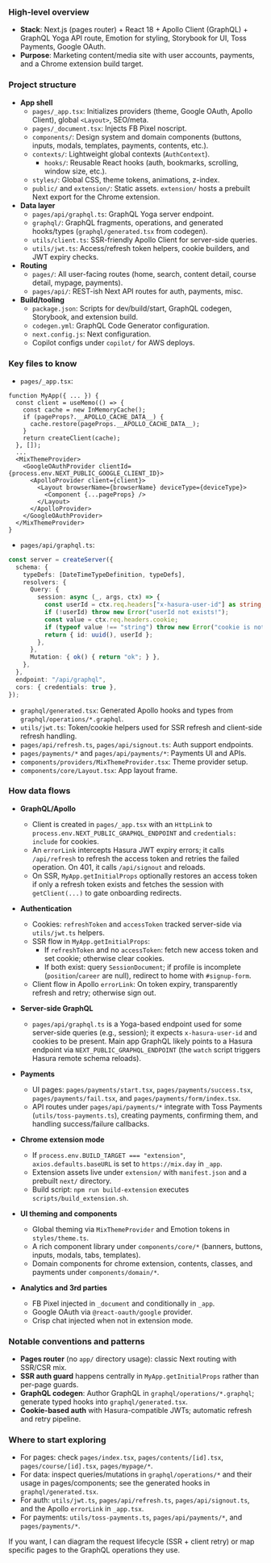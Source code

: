 ### High-level overview
- **Stack**: Next.js (pages router) + React 18 + Apollo Client (GraphQL) + GraphQL Yoga API route, Emotion for styling, Storybook for UI, Toss Payments, Google OAuth.
- **Purpose**: Marketing content/media site with user accounts, payments, and a Chrome extension build target.

### Project structure
- **App shell**
  - `pages/_app.tsx`: Initializes providers (theme, Google OAuth, Apollo Client), global `<Layout>`, SEO/meta.
  - `pages/_document.tsx`: Injects FB Pixel noscript.
  - `components/`: Design system and domain components (buttons, inputs, modals, templates, payments, contents, etc.).
  - `contexts/`: Lightweight global contexts (`AuthContext`).
	  - `hooks/`: Reusable React hooks (auth, bookmarks, scrolling, window size, etc.).
  - `styles/`: Global CSS, theme tokens, animations, z-index.
  - `public/` and `extension/`: Static assets. `extension/` hosts a prebuilt Next export for the Chrome extension.
- **Data layer**
  - `pages/api/graphql.ts`: GraphQL Yoga server endpoint.
  - `graphql/`: GraphQL fragments, operations, and generated hooks/types (`graphql/generated.tsx` from codegen).
  - `utils/client.ts`: SSR-friendly Apollo Client for server-side queries.
  - `utils/jwt.ts`: Access/refresh token helpers, cookie builders, and JWT expiry checks.
- **Routing**
  - `pages/`: All user-facing routes (home, search, content detail, course detail, mypage, payments).
  - `pages/api/`: REST-ish Next API routes for auth, payments, misc.
- **Build/tooling**
  - `package.json`: Scripts for dev/build/start, GraphQL codegen, Storybook, and extension build.
  - `codegen.yml`: GraphQL Code Generator configuration.
  - `next.config.js`: Next configuration.
  - Copilot configs under `copilot/` for AWS deploys.

### Key files to know
- `pages/_app.tsx`:
```1:249:pages/_app.tsx
function MyApp({ ... }) {
  const client = useMemo(() => {
    const cache = new InMemoryCache();
    if (pageProps?.__APOLLO_CACHE_DATA__) {
      cache.restore(pageProps.__APOLLO_CACHE_DATA__);
    }
    return createClient(cache);
  }, []);
  ...
  <MixThemeProvider>
    <GoogleOAuthProvider clientId={process.env.NEXT_PUBLIC_GOOGLE_CLIENT_ID}>
      <ApolloProvider client={client}>
        <Layout browserName={browserName} deviceType={deviceType}>
          <Component {...pageProps} />
        </Layout>
      </ApolloProvider>
    </GoogleOAuthProvider>
  </MixThemeProvider>
}
```
- `pages/api/graphql.ts`:
```1:58:pages/api/graphql.ts
const server = createServer({
  schema: {
    typeDefs: [DateTimeTypeDefinition, typeDefs],
    resolvers: {
      Query: {
        session: async (_, args, ctx) => {
          const userId = ctx.req.headers["x-hasura-user-id"] as string;
          if (!userId) throw new Error("userId not exists!");
          const value = ctx.req.headers.cookie;
          if (typeof value !== "string") throw new Error("cookie is not exists!");
          return { id: uuid(), userId };
        },
      },
      Mutation: { ok() { return "ok"; } },
    },
  },
  endpoint: "/api/graphql",
  cors: { credentials: true },
});
```
- `graphql/generated.tsx`: Generated Apollo hooks and types from `graphql/operations/*.graphql`.
- `utils/jwt.ts`: Token/cookie helpers used for SSR refresh and client-side refresh handling.
- `pages/api/refresh.ts`, `pages/api/signout.ts`: Auth support endpoints.
- `pages/payments/*` and `pages/api/payments/*`: Payments UI and APIs.
- `components/providers/MixThemeProvider.tsx`: Theme provider setup.
- `components/core/Layout.tsx`: App layout frame.

### How data flows

- **GraphQL/Apollo**
  - Client is created in `pages/_app.tsx` with an `HttpLink` to `process.env.NEXT_PUBLIC_GRAPHQL_ENDPOINT` and `credentials: include` for cookies.
  - An `errorLink` intercepts Hasura JWT expiry errors; it calls `/api/refresh` to refresh the access token and retries the failed operation. On 401, it calls `/api/signout` and reloads.
  - On SSR, `MyApp.getInitialProps` optionally restores an access token if only a refresh token exists and fetches the session with `getClient(...)` to gate onboarding redirects.

- **Authentication**
  - Cookies: `refreshToken` and `accessToken` tracked server-side via `utils/jwt.ts` helpers.
  - SSR flow in `MyApp.getInitialProps`:
    - If `refreshToken` and no `accessToken`: fetch new access token and set cookie; otherwise clear cookies.
    - If both exist: query `SessionDocument`; if profile is incomplete (`position`/`career` are null), redirect to home with `#signup-form`.
  - Client flow in Apollo `errorLink`: On token expiry, transparently refresh and retry; otherwise sign out.

- **Server-side GraphQL**
  - `pages/api/graphql.ts` is a Yoga-based endpoint used for some server-side queries (e.g., session); it expects `x-hasura-user-id` and cookies to be present. Main app GraphQL likely points to a Hasura endpoint via `NEXT_PUBLIC_GRAPHQL_ENDPOINT` (the `watch` script triggers Hasura remote schema reloads).

- **Payments**
  - UI pages: `pages/payments/start.tsx`, `pages/payments/success.tsx`, `pages/payments/fail.tsx`, and `pages/payments/form/index.tsx`.
  - API routes under `pages/api/payments/*` integrate with Toss Payments (`utils/toss-payments.ts`), creating payments, confirming them, and handling success/failure callbacks.

- **Chrome extension mode**
  - If `process.env.BUILD_TARGET === "extension"`, `axios.defaults.baseURL` is set to `https://mix.day` in `_app`.
  - Extension assets live under `extension/` with `manifest.json` and a prebuilt `next/` directory.
  - Build script: `npm run build-extension` executes `scripts/build_extension.sh`.

- **UI theming and components**
  - Global theming via `MixThemeProvider` and Emotion tokens in `styles/theme.ts`.
  - A rich component library under `components/core/*` (banners, buttons, inputs, modals, tabs, templates).
  - Domain components for chrome extension, contents, classes, and payments under `components/domain/*`.

- **Analytics and 3rd parties**
  - FB Pixel injected in `_document` and conditionally in `_app`.
  - Google OAuth via `@react-oauth/google` provider.
  - Crisp chat injected when not in extension mode.

### Notable conventions and patterns
- **Pages router** (no `app/` directory usage): classic Next routing with SSR/CSR mix.
- **SSR auth guard** happens centrally in `MyApp.getInitialProps` rather than per-page guards.
- **GraphQL codegen**: Author GraphQL in `graphql/operations/*.graphql`; generate typed hooks into `graphql/generated.tsx`.
- **Cookie-based auth** with Hasura-compatible JWTs; automatic refresh and retry pipeline.

### Where to start exploring
- For pages: check `pages/index.tsx`, `pages/contents/[id].tsx`, `pages/course/[id].tsx`, `pages/mypage/*`.
- For data: inspect queries/mutations in `graphql/operations/*` and their usage in pages/components; see the generated hooks in `graphql/generated.tsx`.
- For auth: `utils/jwt.ts`, `pages/api/refresh.ts`, `pages/api/signout.ts`, and the Apollo `errorLink` in `_app.tsx`.
- For payments: `utils/toss-payments.ts`, `pages/api/payments/*`, and `pages/payments/*`.

If you want, I can diagram the request lifecycle (SSR + client retry) or map specific pages to the GraphQL operations they use.